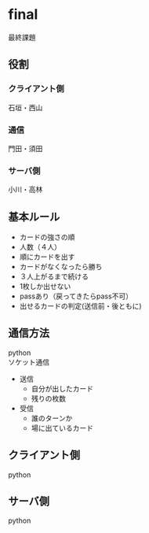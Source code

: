 # final
最終課題
## 役割
### クライアント側
石垣・西山
### 通信
門田・須田
### サーバ側
小川・高林

## 基本ルール
- カードの強さの順
- 人数（４人）
- 順にカードを出す  
- カードがなくなったら勝ち  
- ３人上がるまで続ける  
- 1枚しか出せない 
- passあり（戻ってきたらpass不可）  
- 出せるカードの判定(送信前・後ともに)

## 通信方法
python  
ソケット通信
  - 送信
    - 自分が出したカード
    - 残りの枚数
  - 受信
    - 誰のターンか
    - 場に出ているカード

## クライアント側
python

## サーバ側
python
